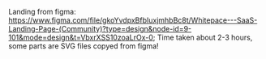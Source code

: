 Landing from figma: https://www.figma.com/file/gkoYvdpxBfbIuxjmhbBc8t/Whitepace---SaaS-Landing-Page-(Community)?type=design&node-id=9-101&mode=design&t=VbxrXSS10zoaLrOx-0;
Time taken about 2-3 hours, some parts are SVG files copyed from figma!
